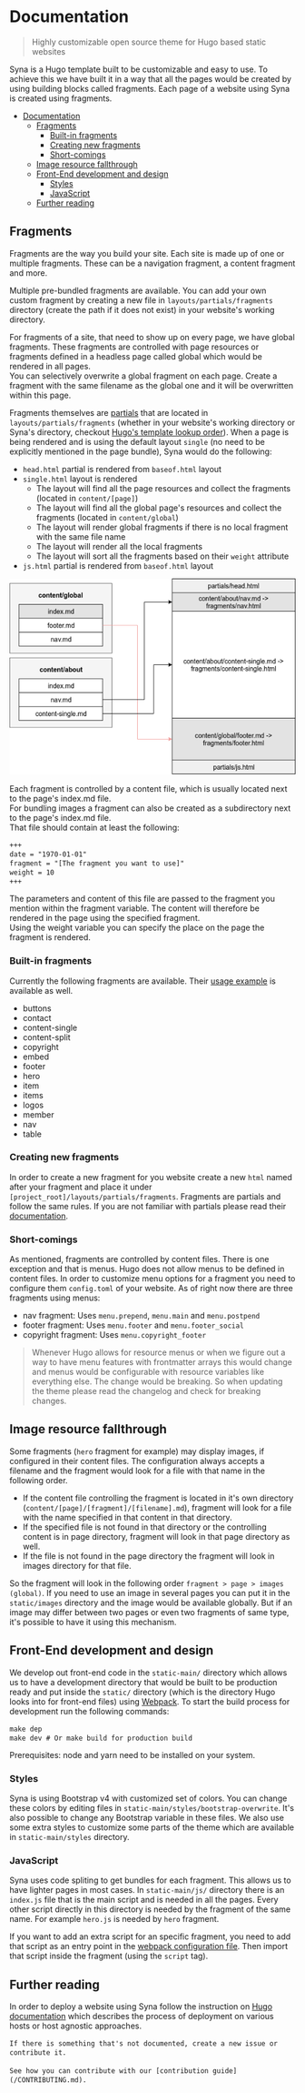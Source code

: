 <!--
Copyright 2017 - The Syna Theme Authors

This work is licensed under a Creative Commons Attribution-ShareAlike 4.0 International License;
you may not use this file except in compliance with the License.
You may obtain a copy of the License at
    https://creativecommons.org/licenses/by-sa/4.0/legalcode
Unless required by applicable law or agreed to in writing, documentation
distributed under the License is distributed on an "AS IS" BASIS,
WITHOUT WARRANTIES OR CONDITIONS OF ANY KIND, either express or implied.
See the License for the specific language governing permissions and
limitations under the License.
-->

# Documentation

> Highly customizable open source theme for Hugo based static websites

Syna is a Hugo template built to be customizable and easy to use. To achieve this we have built it in a way that all the pages would be created by using building blocks called fragments. Each page of a website using Syna is created using fragments.
<!-- TOC -->

- [Documentation](#documentation)
  - [Fragments](#fragments)
    - [Built-in fragments](#built-in-fragments)
    - [Creating new fragments](#creating-new-fragments)
    - [Short-comings](#short-comings)
  - [Image resource fallthrough](#image-resource-fallthrough)
  - [Front-End development and design](#front-end-development-and-design)
    - [Styles](#styles)
    - [JavaScript](#javascript)
  - [Further reading](#further-reading)

<!-- /TOC -->

## Fragments

Fragments are the way you build your site. Each site is made up of one or multiple fragments. These can be a navigation fragment, a content fragment and more.

Multiple pre-bundled fragments are available. You can add your own custom fragment by creating a new file in `layouts/partials/fragments` directory (create the path if it does not exist) in your website's working directory.

For fragments of a site, that need to show up on every page, we have global fragments. These fragments are controlled with page resources or fragments defined in a headless page called global which would be rendered in all pages.  
You can selectively overwrite a global fragment on each page. Create a fragment with the same filename as the global one and it will be overwritten within this page.

Fragments themselves are [partials](https://gohugo.io/templates/partials/) that are located in `layouts/partials/fragments` (whether in your website's working directory or Syna's directory, checkout [Hugo's template lookup order](https://gohugo.io/templates/lookup-order/)). When a page is being rendered and is using the default layout `single` (no need to be explicitly mentioned in the page bundle), Syna would do the following:

- `head.html` partial is rendered from `baseof.html` layout
- `single.html` layout is rendered
  - The layout will find all the page resources and collect the fragments (located in `content/[page]`)
  - The layout will find all the global page's resources and collect the fragments (located in `content/global`)
  - The layout will render global fragments if there is no local fragment with the same file name
  - The layout will render all the local fragments
  - The layout will sort all the fragments based on their `weight` attribute
- `js.html` partial is rendered from `baseof.html` layout

![This is how fragments are rendered in the single layout](/docs/fragments-01.png)

Each fragment is controlled by a content file, which is usually located next to the page's index.md file.  
For bundling images a fragment can also be created as a subdirectory next to the page's index.md file.  
That file should contain at least the following:

```
+++
date = "1970-01-01"
fragment = "[The fragment you want to use]"
weight = 10
+++
```

The parameters and content of this file are passed to the fragment you mention within the fragment variable. The content will therefore be rendered in the page using the specified fragment.  
Using the weight variable you can specify the place on the page the fragment is rendered.

### Built-in fragments

Currently the following fragments are available. Their [usage example](https://github.com/okkur/syna/tree/master/exampleSite/content/index) is available as well.

- buttons
- contact
- content-single
- content-split
- copyright
- embed
- footer
- hero
- item
- items
- logos
- member
- nav
- table

### Creating new fragments

In order to create a new fragment for you website create a new `html` named after your fragment and place it under `[project_root]/layouts/partials/fragments`. Fragments are partials and follow the same rules. If you are not familiar with partials please read their [documentation](https://gohugo.io/templates/partials/).


### Short-comings

As mentioned, fragments are controlled by content files. There is one exception and that is menus. Hugo does not allow menus to be defined in content files. In order to customize menu options for a fragment you need to configure them `config.toml` of your website. As of right now there are three fragments using menus:

- nav fragment: Uses `menu.prepend`, `menu.main` and `menu.postpend`
- footer fragment: Uses `menu.footer` and `menu.footer_social`
- copyright fragment: Uses `menu.copyright_footer`

> Whenever Hugo allows for resource menus or when we figure out a way to have menu features with frontmatter arrays this would change and menus would be configurable with resource variables like everything else. The change would be breaking. So when updating the theme please read the changelog and check for breaking changes.

## Image resource fallthrough

Some fragments (`hero` fragment for example) may display images, if configured in their content files. The configuration always accepts a filename and the fragment would look for a file with that name in the following order.

- If the content file controlling the fragment is located in it's own directory (`content/[page]/[fragment]/[filename].md`), fragment will look for a file with the name specified in that content in that directory.
- If the specified file is not found in that directory or the controlling content is in page directory, fragment will look in that page directory as well.
- If the file is not found in the page directory the fragment will look in images directory for that file.

So the fragment will look in the following order `fragment > page > images (global)`. If you need to use an image in several pages you can put it in the `static/images` directory and the image would be available globally. But if an image may differ between two pages or even two fragments of same type, it's possible to have it using this mechanism.

## Front-End development and design

We develop out front-end code in the `static-main/` directory which allows us to have a development directory that would be built to be production ready and put inside the `static/` directory (which is the directory Hugo looks into for front-end files) using [Webpack](https://webpack.js.org/). To start the build process for development run the following commands:

```
make dep
make dev # Or make build for production build
```

Prerequisites: node and yarn need to be installed on your system.

### Styles

Syna is using Bootstrap v4 with customized set of colors. You can change these colors by editing files in `static-main/styles/bootstrap-overwrite`. It's also possible to change any Bootstrap variable in these files. We also use some extra styles to customize some parts of the theme which are available in `static-main/styles` directory.

### JavaScript

Syna uses code spliting to get bundles for each fragment. This allows us to have lighter pages in most cases. In `static-main/js/` directory there is an `index.js` file that is the main script and is needed in all the pages. Every other script directly in this directory is needed by the fragment of the same name. For example `hero.js` is needed by `hero` fragment.

If you want to add an extra script for an specific fragment, you need to add that script as an entry point in the [webpack configuration file](/webpack.config.js). Then import that script inside the fragment (using the `script` tag).

## Further reading

In order to deploy a website using Syna follow the instruction on [Hugo documentation](https://gohugo.io/hosting-and-deployment/) which describes the process of deployment on various hosts or host agnostic approaches.

```
If there is something that's not documented, create a new issue or contribute it.

See how you can contribute with our [contribution guide](/CONTRIBUTING.md).
```
